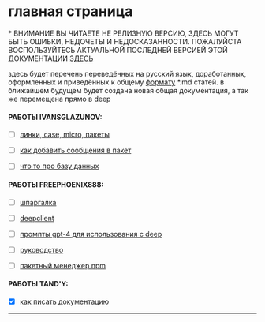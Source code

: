 # главная страница
\* ВНИМАНИЕ ВЫ ЧИТАЕТЕ НЕ РЕЛИЗНУЮ ВЕРСИЮ, ЗДЕСЬ МОГУТ БЫТЬ ОШИБКИ, НЕДОЧЕТЫ И НЕДОСКАЗАННОСТИ. ПОЖАЛУЙСТА ВОСПОЛЬЗУЙТЕСЬ АКТУАЛЬНОЙ ПОСЛЕДНЕЙ ВЕРСИЕЙ ЭТОЙ ДОКУМЕНТАЦИИ [ЗДЕСЬ](tand/realise.md)

здесь будет перечень переведённых на русский язык, доработанных, оформленных и приведённых к общему [формату](syntax.md) \*.md статей. в ближайшем будущем будет создана новая общая документация, а так же перемещена прямо в deep


#### РАБОТЫ IVANSGLAZUNOV:
- [ ] [линки, case, micro, пакеты](notion-deep-documentation.md)
- [ ] [как добавить сообщения в пакет](ivansglazunov/deep-create-messaging-package.md)
- [ ] [что то про базу данных](runkit-deep-documentation.md)


#### РАБОТЫ FREEPHOENIX888:
- [ ] [шпаргалка](freephoenix888/cheatsheet.md)
- [ ] [deepclient](freephoenix888/deep-client.md)
- [ ] [промпты gpt-4 для использования с deep](freephoenix888/gpt4-prompts_to_use-deep.md)
- [ ] [руководство](freephoenix888/guide.md)
- [ ] [пакетный менеджер npm](freephoenix888/npm-packager.md)


#### РАБОТЫ TAND'Y:
- [x] [как писать документацию](tand/scheme.md)


---